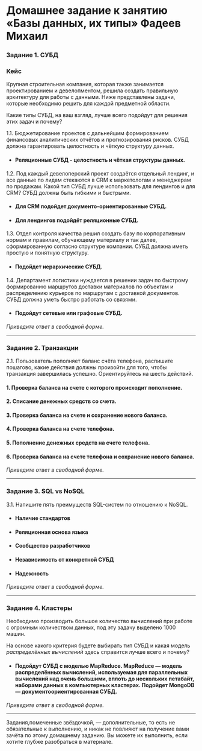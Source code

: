 # Домашнее задание к занятию «Базы данных, их типы» Фадеев Михаил

### Задание 1. СУБД

### Кейс
Крупная строительная компания, которая также занимается проектированием и девелопментом, решила создать 
правильную архитектуру для работы с данными. Ниже представлены задачи, которые необходимо решить для
каждой предметной области. 

Какие типы СУБД, на ваш взгляд, лучше всего подойдут для решения этих задач и почему? 
 
1.1. Бюджетирование проектов с дальнейшим формированием финансовых аналитических отчётов и прогнозирования рисков.
СУБД должна гарантировать целостность и чёткую структуру данных.
- #### Реляционные СУБД - целостность и чёткая структуры данных.

1.2. Под каждый девелоперский проект создаётся отдельный лендинг, и все данные по лидам стекаются в CRM к 
маркетологам и менеджерам по продажам. Какой тип СУБД лучше использовать для лендингов и для CRM? 
СУБД должны быть гибкими и быстрыми.
- #### Для CRM подойдет документо-ориентированные СУБД.
- #### Для лендингов подойдёт реляционные СУБД.


1.3. Отдел контроля качества решил создать базу по корпоративным нормам и правилам, обучающему материалу 
и так далее, сформированную согласно структуре компании. СУБД должна иметь простую и понятную структуру.
- #### Подойдет иерархические СУБД. 


1.4. Департамент логистики нуждается в решении задач по быстрому формированию маршрутов доставки материалов 
по объектам и распределению курьеров по маршрутам с доставкой документов. СУБД должна уметь быстро работать
со связями.
- #### Подойдут сетевые или графовые СУБД.




*Приведите ответ в свободной форме.*

---

### Задание 2. Транзакции

2.1. Пользователь пополняет баланс счёта телефона, распишите пошагово, какие действия должны произойти для того, чтобы 
транзакция завершилась успешно. Ориентируйтесь на шесть действий.
#### 1. Проверка баланса на счете с которого происходит пополнение.
#### 2. Списание денежных средств со счета. 
#### 3. Проверка баланса на счете и сохранение нового баланса. 
#### 4. Проверка баланса на счете телефона.
#### 5. Пополнение денежных средств на счете телефона. 
#### 6. Проверка баланса на счете телефона и сохранение нового баланса.


*Приведите ответ в свободной форме.*

---

### Задание 3. SQL vs NoSQL

3.1. Напишите пять преимуществ SQL-систем по отношению к NoSQL. 

- #### Наличие стандартов 
- #### Реляционная основа языка
- #### Сообщество разработчиков
- #### Независимость от конкретной СУБД
- #### Надежность

*Приведите ответ в свободной форме.*

---

### Задание 4. Кластеры

Необходимо производить большое количество вычислений при работе с огромным количеством данных, под эту задачу 
выделено 1000 машин. 

На основе какого критерия будете выбирать тип СУБД и какая модель *распределённых вычислений* 
здесь справится лучше всего и почему?
- #### Подойдут СУБД с моделью MapReduce. MapReduce — модель распределённых вычислений, используемая для параллельных вычислений над очень большими, вплоть до нескольких петабайт, наборами данных в компьютерных кластерах. Подойдет MongoDB — документоориентированная СУБД.



*Приведите ответ в свободной форме.*

---

Задания,помеченные звёздочкой, — дополнительные, то есть не обязательные к выполнению, и никак не повлияют на получение вами зачёта по этому домашнему заданию. Вы можете их выполнить, если хотите глубже разобраться в материале.
